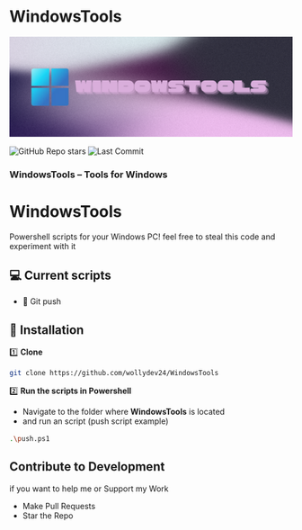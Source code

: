 # WindowsTools
![Banner](https://raw.githubusercontent.com/WollyDev24/WindowsTools/main/WindowsTools.png)

![GitHub Repo stars](https://img.shields.io/github/stars/WollyDev24/WindowsTools?style=for-the-badge)
![Last Commit](https://img.shields.io/github/last-commit/WollyDev24/WindowsTools?style=for-the-badge)

### WindowsTools – Tools for Windows

# WindowsTools
Powershell scripts for your Windows PC! feel free to steal this code and experiment with it

## 💻 Current scripts
- 📂 Git push


## 📌 Installation
1️⃣ **Clone**  
```bash 
git clone https://github.com/wollydev24/WindowsTools
```

2️⃣ **Run the scripts in Powershell**
- Navigate to the folder where **WindowsTools** is located
- and run an script (push script example)
```bash
.\push.ps1
```

## Contribute to Development
if you want to help me or Support my Work
- Make Pull Requests
- Star the Repo